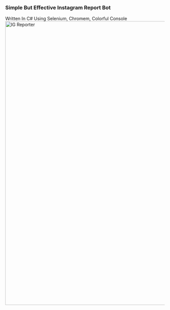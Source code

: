 ### Simple But Effective Instagram Report Bot
Written In C# Using Selenium, Chromem, Colorful Console
<img src="https://media.discordapp.net/attachments/807763369955950623/815254552260771850/unknown.png?width=895&height=468" alt="IG Reporter" width="895px">
